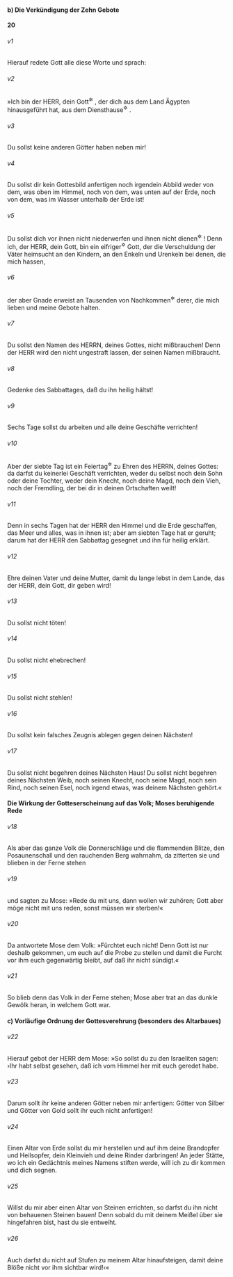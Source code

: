 #### b) Die Verkündigung der Zehn Gebote

__20__

###### v1
Hierauf redete Gott alle diese Worte und sprach:

###### v2
»Ich bin der HERR, dein Gott<sup title="oder: Ich, der HERR, bin dein Gott">&#x2732;</sup>
, der dich aus dem Land Ägypten hinausgeführt hat, aus dem Diensthause<sup title="oder: dem Hause der Knechtschaft">&#x2732;</sup>
.


###### v3
Du sollst keine anderen Götter haben neben mir!


###### v4
Du sollst dir kein Gottesbild anfertigen noch irgendein Abbild weder von dem, was oben im Himmel, noch von dem, was unten auf der Erde, noch von dem, was im Wasser unterhalb der Erde ist!

###### v5
Du sollst dich vor ihnen nicht niederwerfen und ihnen nicht dienen<sup title="oder: sie nicht anbeten">&#x2732;</sup>
! Denn ich, der HERR, dein Gott, bin ein eifriger<sup title="d.h. eifersüchtiger">&#x2732;</sup>
 Gott, der die Verschuldung der Väter heimsucht an den Kindern, an den Enkeln und Urenkeln bei denen, die mich hassen,

###### v6
der aber Gnade erweist an Tausenden von Nachkommen<sup title="oder: ins tausendste Geschlecht">&#x2732;</sup>
 derer, die mich lieben und meine Gebote halten.


###### v7
Du sollst den Namen des HERRN, deines Gottes, nicht mißbrauchen! Denn der HERR wird den nicht ungestraft lassen, der seinen Namen mißbraucht.

###### v8
Gedenke des Sabbattages, daß du ihn heilig hältst!

###### v9
Sechs Tage sollst du arbeiten und alle deine Geschäfte verrichten!

###### v10
Aber der siebte Tag ist ein Feiertag<sup title="oder: Ruhetag">&#x2732;</sup>
 zu Ehren des HERRN, deines Gottes: da darfst du keinerlei Geschäft verrichten, weder du selbst noch dein Sohn oder deine Tochter, weder dein Knecht, noch deine Magd, noch dein Vieh, noch der Fremdling, der bei dir in deinen Ortschaften weilt!

###### v11
Denn in sechs Tagen hat der HERR den Himmel und die Erde geschaffen, das Meer und alles, was in ihnen ist; aber am siebten Tage hat er geruht; darum hat der HERR den Sabbattag gesegnet und ihn für heilig erklärt.


###### v12
Ehre deinen Vater und deine Mutter, damit du lange lebst in dem Lande, das der HERR, dein Gott, dir geben wird!


###### v13
Du sollst nicht töten!


###### v14
Du sollst nicht ehebrechen!


###### v15
Du sollst nicht stehlen!


###### v16
Du sollst kein falsches Zeugnis ablegen gegen deinen Nächsten!


###### v17
Du sollst nicht begehren deines Nächsten Haus! Du sollst nicht begehren deines Nächsten Weib, noch seinen Knecht, noch seine Magd, noch sein Rind, noch seinen Esel, noch irgend etwas, was deinem Nächsten gehört.«

#### Die Wirkung der Gotteserscheinung auf das Volk; Moses beruhigende Rede


###### v18
Als aber das ganze Volk die Donnerschläge und die flammenden Blitze, den Posaunenschall und den rauchenden Berg wahrnahm, da zitterten sie und blieben in der Ferne stehen

###### v19
und sagten zu Mose: »Rede du mit uns, dann wollen wir zuhören; Gott aber möge nicht mit uns reden, sonst müssen wir sterben!«

###### v20
Da antwortete Mose dem Volk: »Fürchtet euch nicht! Denn Gott ist nur deshalb gekommen, um euch auf die Probe zu stellen und damit die Furcht vor ihm euch gegenwärtig bleibt, auf daß ihr nicht sündigt.«

###### v21
So blieb denn das Volk in der Ferne stehen; Mose aber trat an das dunkle Gewölk heran, in welchem Gott war.

#### c) Vorläufige Ordnung der Gottesverehrung (besonders des Altarbaues)


###### v22
Hierauf gebot der HERR dem Mose: »So sollst du zu den Israeliten sagen: ›Ihr habt selbst gesehen, daß ich vom Himmel her mit euch geredet habe.

###### v23
Darum sollt ihr keine anderen Götter neben mir anfertigen: Götter von Silber und Götter von Gold sollt ihr euch nicht anfertigen!

###### v24
Einen Altar von Erde sollst du mir herstellen und auf ihm deine Brandopfer und Heilsopfer, dein Kleinvieh und deine Rinder darbringen! An jeder Stätte, wo ich ein Gedächtnis meines Namens stiften werde, will ich zu dir kommen und dich segnen.

###### v25
Willst du mir aber einen Altar von Steinen errichten, so darfst du ihn nicht von behauenen Steinen bauen! Denn sobald du mit deinem Meißel über sie hingefahren bist, hast du sie entweiht.

###### v26
Auch darfst du nicht auf Stufen zu meinem Altar hinaufsteigen, damit deine Blöße nicht vor ihm sichtbar wird!‹«